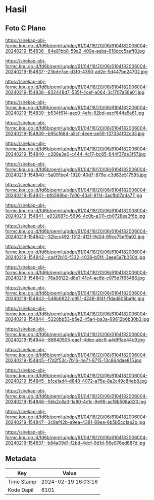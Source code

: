 # Hasil

## Foto C Plano

https://sirekap-obj-formc.kpu.go.id/fd6b/pemilu/pdpr/61/04/18/20/06/6104182006004-20240219-154836--84e81bb8-59a2-409e-aeba-618dcc5aeff8.jpg

https://sirekap-obj-formc.kpu.go.id/fd6b/pemilu/pdpr/61/04/18/20/06/6104182006004-20240219-154837--23bde7ae-d3f0-4350-ad2e-5d447be24702.jpg

https://sirekap-obj-formc.kpu.go.id/fd6b/pemilu/pdpr/61/04/18/20/06/6104182006004-20240219-154838--832448d7-535f-4cef-a064-3c1707a58a01.jpg

https://sirekap-obj-formc.kpu.go.id/fd6b/pemilu/pdpr/61/04/18/20/06/6104182006004-20240219-154839--b534f614-aac0-4efc-92bd-eecf644a5a61.jpg

https://sirekap-obj-formc.kpu.go.id/fd6b/pemilu/pdpr/61/04/18/20/06/6104182006004-20240219-154839--b95cf684-a5cf-4eee-ae59-f37334f02c33.jpg

https://sirekap-obj-formc.kpu.go.id/fd6b/pemilu/pdpr/61/04/18/20/06/6104182006004-20240219-154840--c288a3e0-c444-4c17-bc85-844f37de3f57.jpg

https://sirekap-obj-formc.kpu.go.id/fd6b/pemilu/pdpr/61/04/18/20/06/6104182006004-20240219-154840--5a091be4-1920-40d7-879e-c3d63e517595.jpg

https://sirekap-obj-formc.kpu.go.id/fd6b/pemilu/pdpr/61/04/18/20/06/6104182006004-20240219-154841--bfb598bd-7c06-43a1-9114-3acfb07d4a77.jpg

https://sirekap-obj-formc.kpu.go.id/fd6b/pemilu/pdpr/61/04/18/20/06/6104182006004-20240219-154841--e932687c-5696-4c0b-a311-cb0728ea3f6b.jpg

https://sirekap-obj-formc.kpu.go.id/fd6b/pemilu/pdpr/61/04/18/20/06/6104182006004-20240219-154842--32bcc492-1312-412f-9d2d-69ce75ef9a02.jpg

https://sirekap-obj-formc.kpu.go.id/fd6b/pemilu/pdpr/61/04/18/20/06/6104182006004-20240219-154842--ca4f2b10-f332-4039-b5f4-3aee5a7b050d.jpg

https://sirekap-obj-formc.kpu.go.id/fd6b/pemilu/pdpr/61/04/18/20/06/6104182006004-20240219-154843--76a98122-d8e1-41c4-ac8b-c075d7f65486.jpg

https://sirekap-obj-formc.kpu.go.id/fd6b/pemilu/pdpr/61/04/18/20/06/6104182006004-20240219-154843--548b6922-c951-4248-8f4f-ffdad805ba9c.jpg

https://sirekap-obj-formc.kpu.go.id/fd6b/pemilu/pdpr/61/04/18/20/06/6104182006004-20240219-154844--5220bb53-b5e2-45a4-ba3a-99612b6b30b3.jpg

https://sirekap-obj-formc.kpu.go.id/fd6b/pemilu/pdpr/61/04/18/20/06/6104182006004-20240219-154844--88640505-eae1-4dee-abc6-a4dfffae44c9.jpg

https://sirekap-obj-formc.kpu.go.id/fd6b/pemilu/pdpr/61/04/18/20/06/6104182006004-20240219-154845--f7d2f53c-7b16-4e71-8715-13c864dae815.jpg

https://sirekap-obj-formc.kpu.go.id/fd6b/pemilu/pdpr/61/04/18/20/06/6104182006004-20240219-154845--b1ce1ad4-d848-4072-a75e-8a2c49c84eb8.jpg

https://sirekap-obj-formc.kpu.go.id/fd6b/pemilu/pdpr/61/04/18/20/06/6104182006004-20240219-154846--5bb2c8a3-1a80-4c1c-9e98-acf8b508a320.jpg

https://sirekap-obj-formc.kpu.go.id/fd6b/pemilu/pdpr/61/04/18/20/06/6104182006004-20240219-154847--3c8af42b-a9ea-4381-89ea-6b5b5cc1aa2b.jpg

https://sirekap-obj-formc.kpu.go.id/fd6b/pemilu/pdpr/61/04/18/20/06/6104182006004-20240219-154837--b84a09d1-f2bd-4dcf-9d1d-56e076ed687d.jpg


## Metadata

| Key        | Value               |
| ---------- | ------------------- |
| Time Stamp | 2024-02-19 16:03:16 |
| Kode Dapil | 6101                |



